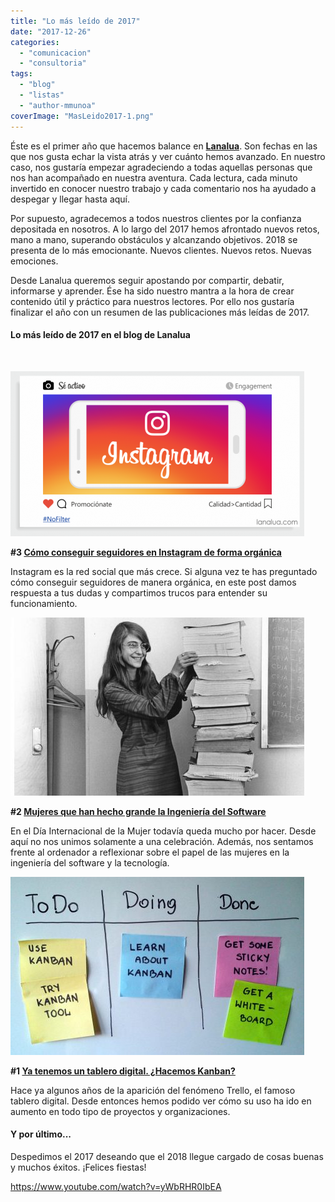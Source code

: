 ```yaml
---
title: "Lo más leído de 2017"
date: "2017-12-26"
categories: 
  - "comunicacion"
  - "consultoria"
tags: 
  - "blog"
  - "listas"
  - "author-mmunoa"
coverImage: "MasLeido2017-1.png"
---
```


Éste es el primer año que hacemos balance en **[Lanalua](https://lanalua.com/#home)**. Son fechas en las que nos gusta echar la vista atrás y ver cuánto hemos avanzado. En nuestro caso, nos gustaría empezar agradeciendo a todas aquellas personas que nos han acompañado en nuestra aventura. Cada lectura, cada minuto invertido en conocer nuestro trabajo y cada comentario nos ha ayudado a despegar y llegar hasta aquí.

Por supuesto, agradecemos a todos nuestros clientes por la confianza depositada en nosotros. A lo largo del 2017 hemos afrontado nuevos retos, mano a mano, superando obstáculos y alcanzando objetivos. 2018 se presenta de lo más emocionante. Nuevos clientes. Nuevos retos. Nuevas emociones.

Desde Lanalua queremos seguir apostando por compartir, debatir, informarse y aprender. Ése ha sido nuestro mantra a la hora de crear contenido útil y práctico para nuestros lectores. Por ello nos gustaría finalizar el año con un resumen de las publicaciones más leídas de 2017.

#### Lo más leído de 2017 en el blog de Lanalua

 

![](/images/Instagram-470x264.png)

**#3 [Cómo conseguir seguidores en Instagram de forma orgánica](https://lanalua.com/blog/como-conseguir-seguidores-en-instagram)**

Instagram es la red social que más crece. Si alguna vez te has preguntado cómo conseguir seguidores de manera orgánica, en este post damos respuesta a tus dudas y compartimos trucos para entender su funcionamiento.

![mujeres ingenieria del software](/images/mujeres-ingenieria-del-software-470x285.jpg)

**#2 [Mujeres que han hecho grande la Ingeniería del Software](https://lanalua.com/blog/mujeres-hecho-grande-la-ingenieria-del-software)**

En el Día Internacional de la Mujer todavía queda mucho por hacer. Desde aquí no nos unimos solamente a una celebración. Además, nos sentamos frente al ordenador a reflexionar sobre el papel de las mujeres en la ingeniería del software y la tecnología.

![kanban tablero digital](/images/kanban-tablero-digital-470x285.jpg)

**#1 [Ya tenemos un tablero digital. ¿Hacemos Kanban?](https://lanalua.com/blog/ya-tenemos-un-tablero-digital-hacemos-kanban)**

Hace ya algunos años de la aparición del fenómeno Trello, el famoso tablero digital. Desde entonces hemos podido ver cómo su uso ha ido en aumento en todo tipo de proyectos y organizaciones.

#### Y por último...

Despedimos el 2017 deseando que el 2018 llegue cargado de cosas buenas y muchos éxitos. ¡Felices fiestas!

https://www.youtube.com/watch?v=yWbRHR0IbEA
